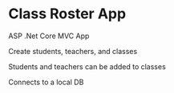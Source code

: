 # Class Roster App

ASP .Net Core MVC App

Create students, teachers, and classes

Students and teachers can be added to classes

Connects to a local DB
